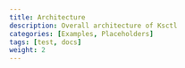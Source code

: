 ```yaml
---
title: Architecture
description: Overall architecture of Ksctl
categories: [Examples, Placeholders]
tags: [test, docs]
weight: 2
---
```

